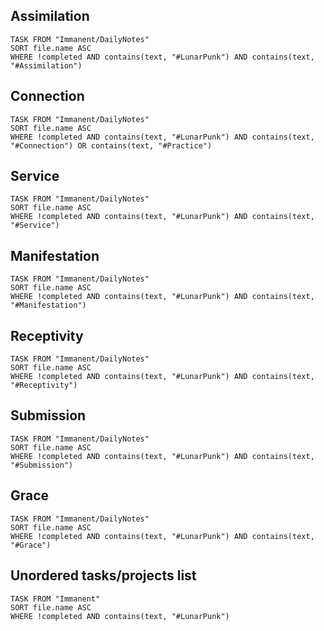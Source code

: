 

## Assimilation
```dataview
TASK FROM "Immanent/DailyNotes" 
SORT file.name ASC
WHERE !completed AND contains(text, "#LunarPunk") AND contains(text, "#Assimilation")
```

## Connection
```dataview
TASK FROM "Immanent/DailyNotes" 
SORT file.name ASC
WHERE !completed AND contains(text, "#LunarPunk") AND contains(text, "#Connection") OR contains(text, "#Practice")
```

## Service
```dataview
TASK FROM "Immanent/DailyNotes" 
SORT file.name ASC
WHERE !completed AND contains(text, "#LunarPunk") AND contains(text, "#Service")
```

## Manifestation
```dataview
TASK FROM "Immanent/DailyNotes" 
SORT file.name ASC
WHERE !completed AND contains(text, "#LunarPunk") AND contains(text, "#Manifestation")
```

## Receptivity
```dataview
TASK FROM "Immanent/DailyNotes" 
SORT file.name ASC
WHERE !completed AND contains(text, "#LunarPunk") AND contains(text, "#Receptivity")
```

## Submission
```dataview
TASK FROM "Immanent/DailyNotes" 
SORT file.name ASC
WHERE !completed AND contains(text, "#LunarPunk") AND contains(text, "#Submission")
```

## Grace
```dataview
TASK FROM "Immanent/DailyNotes" 
SORT file.name ASC
WHERE !completed AND contains(text, "#LunarPunk") AND contains(text, "#Grace")
```



## Unordered tasks/projects list
```dataview
TASK FROM "Immanent" 
SORT file.name ASC
WHERE !completed AND contains(text, "#LunarPunk")
```